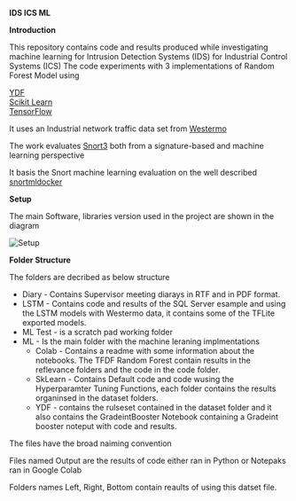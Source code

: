 **IDS ICS ML**

**Introduction**

This repository contains code and results produced while investigating machine learning for Intrusion Detection Systems (IDS) for Industrial Control Systems (ICS)
The code experiments with 3 implementations of Random Forest Model using

[YDF](https://github.com/google/yggdrasil-decision-forests/) </br>
[Scikit Learn](https://scikit-learn.org/stable/modules/generated/sklearn.ensemble.RandomForestClassifier.html)  </br>
[TensorFlow](https://www.tensorflow.org/decision_forests)

It uses an Industrial network traffic data set from [Westermo](https://github.com/westermo/network-traffic-dataset/)

The work evaluates [Snort3](https://github.com/snort3/snort3) both from a signature-based and machine learning perspective 


It basis the Snort machine learning evaluation on the well described [snortmldocker](https://github.com/ettorecalvi/snortml2docker)

**Setup**

The main Software, libraries version used in the project are shown in the diagram

![Setup](https://github.com/user-attachments/assets/a6aabedc-20d0-4747-a256-bcf25ee4b235)


**Folder Structure**

The folders are decribed as below structure 

- Diary - Contains Supervisor meeting diarays in RTF and in PDF format.
- LSTM - Contains code and results of the SQL Server esample and using the LSTM models with Westermo data, it contains some of the TFLite exported models.
- ML Test - is a scratch pad working folder
- ML - Is the main folder with the machine leraning implmentations
  -   Colab - Contains a readme with some information about the notebooks. The TFDF Random Forest contain results in the reflevance folders and the code in the code folder. 
  -  SkLearn - Contains Default code and code wusing the Hyperparamter Tuning Functions, each folder contains the results organinsed in the dataset folders.
  - YDF - contains the rulseset contained in the dataset folder and it also contains the GradeintBooster Notebook containing a Gradeint booster noteput with code and results.    

The files have the broad naiming convention

Files named Output are the results of code either ran in Python or Notepaks ran in Google Colab

Folders names Left, Right, Bottom contain reaults of using this datset file.

